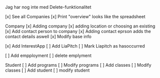 Jag har nog inte med Delete-funktionalitet

[x] See all Companies
[x] Print "overview" looks like the spreadsheet

Company
[x] Adding company 
[x] adding location or choosing an existing
[x] Add contact person to company
[x] Adding contact eprson adds the contact details aswell
[x] Modify base info

[x] Add InterestApp
[ ] Add LiaPitch
[ ] Mark Liapitch as hasoccurred

[ ] Add empployment
[ ] delete emplyment

Student
[ ] Add programs
[ ] Modify programs
[ ] Add classes
[ ] Modify classes
[ ] Add student
[ ] modify student
